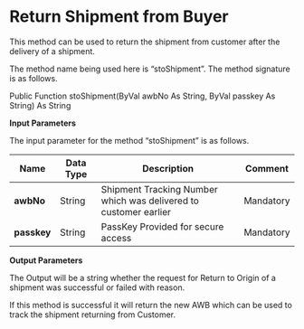 Return Shipment from Buyer
==========================

This method can be used to return the shipment from customer after the delivery of a shipment.

The method name being used here is “stoShipment”. The method signature is as follows.

Public Function stoShipment(ByVal awbNo As String, ByVal passkey As String) As String

**Input Parameters**

The input parameter for the method “stoShipment” is as follows.

| **Name**    | **Data Type** | **Description**                                                  | **Comment** |
|-------------|---------------|------------------------------------------------------------------|-------------|
| **awbNo**   | String        | Shipment Tracking Number which was delivered to customer earlier | Mandatory   |
| **passkey** | String        | PassKey Provided for secure access                               | Mandatory   |

**Output Parameters**

The Output will be a string whether the request for Return to Origin of a shipment was successful or failed with reason.

If this method is successful it will return the new AWB which can be used to track the shipment returning from Customer.
